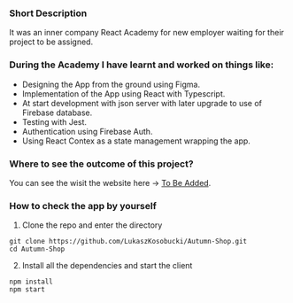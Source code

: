 ### Short Description

It was an inner company React Academy for new employer waiting for their project to be assigned.

<some screenshots of the webpage to be added here> 

### During the Academy I have learnt and worked on things like: 

* Designing the App from the ground using Figma.
* Implementation of the App using React with Typescript.
* At start development with json server with later upgrade to use of Firebase database.
* Testing with Jest.
* Authentication using Firebase Auth.
* Using React Contex as a state management wrapping the app.

### Where to see the outcome of this project? 

You can see the wisit the website here -> [To Be Added](https://google.com/).

### How to check the app by yourself

1. Clone the repo and enter the directory
```
git clone https://github.com/LukaszKosobucki/Autumn-Shop.git
cd Autumn-Shop 
```
2. Install all the dependencies and start the client
```
npm install
npm start
```

